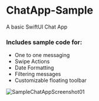 # ChatApp-Sample
A basic SwiftUI Chat App

### Includes sample code for:

- One to one messaging
- Swipe Actions
- Date Formatting
- Filtering messages
- Customizable floating toolbar


![SampleChatAppScreenshot01](https://user-images.githubusercontent.com/14360035/151994062-b072642c-7e76-4861-a9b0-a4890e6f47fd.png)
